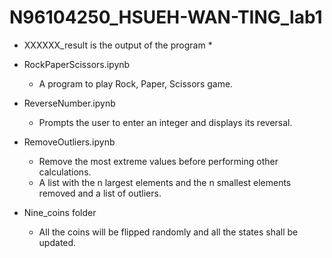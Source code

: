 # N96104250_HSUEH-WAN-TING_lab1

* XXXXXX_result is the output of the program *

* RockPaperScissors.ipynb 
  * A program to play Rock, Paper, Scissors game.

* ReverseNumber.ipynb 
  * Prompts the user to enter an integer and displays its reversal.

* RemoveOutliers.ipynb 
  * Remove the most extreme values before performing other calculations.
  * A list with the n largest elements and the n smallest elements removed and a list of outliers.

* Nine_coins folder
  * All the coins will be flipped randomly and all the states shall be updated.

